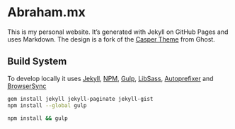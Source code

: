 # Abraham.mx

This is my personal website. It’s generated with Jekyll on GitHub Pages and uses Markdown. The design is a fork of the [Casper Theme](https://github.com/TryGhost/Casper/) from Ghost.

## Build System
To develop locally it uses [Jekyll](http://jekyllrb.com/), [NPM](https://docs.npmjs.com/getting-started/installing-node), [Gulp](http://gulpjs.com/), [LibSass](http://libsass.org/), [Autoprefixer](https://github.com/postcss/autoprefixer) and [BrowserSync](http://www.browsersync.io/)

```sh
gem install jekyll jekyll-paginate jekyll-gist
npm install --global gulp

npm install && gulp
```
